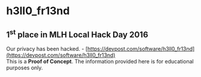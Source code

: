 # h3ll0_fr13nd
## 1<sup>st</sup> place in MLH Local Hack Day 2016

Our privacy has been hacked. - [https://devpost.com/software/h3ll0_fr13nd](https://devpost.com/software/h3ll0_fr13nd)  
This is a **Proof of Concept**. The information provided here is for educational purposes only.
